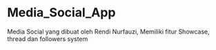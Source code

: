 # Media_Social_App
 Media Social yang dibuat oleh Rendi Nurfauzi, Memiliki fitur Showcase, thread dan followers system 
